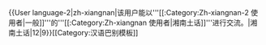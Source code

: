 {{User language-2|zh-xiangnan|该用户能以'''[[:Category:Zh-xiangnan-2 使用者|一般]]'''的'''[[:Category:Zh-xiangnan 使用者|湘南土话]]'''进行交流。|湘南土话|12|9}}<noinclude>[[Category:汉语巴别模板]]</noinclude>